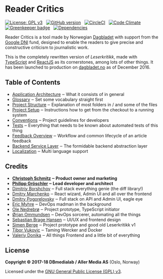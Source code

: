 # Reader Critics

[![License: GPL v3](https://img.shields.io/badge/License-GPL%20v3-blue.svg)](http://www.gnu.org/licenses/gpl-3.0)
&nbsp;
[![GitHub version](https://badge.fury.io/gh/dbmedialab%2Freader-critics.svg)](https://badge.fury.io/gh/dbmedialab%2Freader-critics)
&nbsp;
[![CircleCI](https://circleci.com/gh/dbmedialab/reader-critics.svg?style=shield)](https://circleci.com/gh/dbmedialab/reader-critics)
&nbsp;
[![Code Climate](https://codeclimate.com/github/dbmedialab/reader-critics/badges/gpa.svg)](https://codeclimate.com/github/dbmedialab/reader-critics)
&nbsp;
[![Greenkeeper badge](https://badges.greenkeeper.io/dbmedialab/Reader-critics.svg?token=a55103c0252ec9f2b14f7bb9af0229280aeba52887991f94b78b271f245e9f0c)](https://greenkeeper.io/)
&nbsp;
[![Dependencies](https://david-dm.org/dbmedialab/reader-critics/status.svg)](https://david-dm.org/dbmedialab/reader-critics)

Reader Critics is a tool made by Norwegian [Dagbladet](https://www.dagbladet.no/) with support from the [Google DNI](https://digitalnewsinitiative.com/dni-projects/leserkritikk-reader-critics/) fund, designed to enable the readers to give precise and constructive criticism to journalistic work.

This is the completely rewritten version of _Leserkritikk_, made with [TypeScript](https://www.typescriptlang.org/) and [ReactJS](https://reactjs.org/) as its cornerstones, among lots of other things. It has been launched to production on [dagbladet.no](https://www.dagbladet.no/) as of December 2016.

## Table of Contents

* [Application Architecture](doc/application-architecture.md) ‒ What it consists of in general
* [Glossary](doc/glossary.md) ‒ Set some vocabulary straight first
* [Project Structure](doc/project-structure.md) ‒ Explanation of most folders in / and some of the files
* [Project Setup](doc/project-setup.md) ‒ Instructions how to get from the checkout to a running system
* [Conventions](doc/conventions.md) ‒ Project guidelines for developers
* [Tests](doc/tests.md) ‒ Everything that needs to be known about automated tests of this thing
* [Feedback Overview](doc/feedback-sequence-overview.md) ‒ Workflow and common lifecycle of an article feedback
* [Backend Service Layer](doc/backend-service-layer.md) ‒ The formidable backend abstraction layer
* [Localization](doc/localization.md) ‒ Multi language support

## Credits

* **[Christoph Schmitz](https://github.com/christ0ph) ‒ Product owner and marketing**
* **[Philipp Gröschler](https://github.com/phgroe) ‒ Lead developer and architect**
* [Dimitriy Borshchov](https://github.com/GrimStal) ‒ Full stack everything genie (the diff library!)
* [Dmitry Marchenko](https://github.com/tcat) ‒ React wizard, Admin UI and all over the frontend
* [Dmitry Pogorelovsky](https://github.com/zetmann) ‒ Full stack on API and Admin UI, eagle eye
* [Eric Myhre](https://github.com/warpfork) ‒ DevOps madman in the background
* [Ole Nedrebrø](https://github.com/olenedr) ‒ Project prototype, TypeScript initiator
* [Ørjan Ommundsen](https://github.com/obliadp) ‒ DevOps sorcerer, automating all the things
* [Sebastian Brage Hansen](https://github.com/sbhansen) ‒ UI/UX and frontend design
* [Simen Berge](https://github.com/egreb) ‒ Project prototype and good old Leserkritikk v1
* [Tibor Vukovic](https://github.com/tiborv) ‒ Taming Wercker and Docker
* [Valeriy Donika](https://github.com/DonikaV) ‒ All things Frontend and a little bit of everything

## License

**Copyright © 2017-18 DBmedialab / Aller Media AS** (Oslo, Norway)

Licensed under the [GNU General Public License (GPL) v3](LICENSE.txt).
